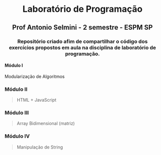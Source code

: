 <h1 align="center", color:red>Laboratório de Programação</h1>
 
<h2 align="center">Prof Antonio Selmini - 2 semestre - ESPM SP</h2>

<h3 align="center">Repositório criado afim de compartilhar o código dos exercícios propostos em aula na disciplina de laboratório de programação.</h3>

<h4>Módulo I</h4>

<p>Modularização de Algoritmos

### Módulo II

>HTML + JavaScript

### Módulo III

>Array Bidimensional (matriz)

### Módulo IV

>Manipulação de String
